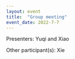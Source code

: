 ```yaml
---
layout: event
title:  "Group meeting"
event_date: 2022-7-7
---
```


Presenters: Yuqi and Xiao

Other participant(s): Xie